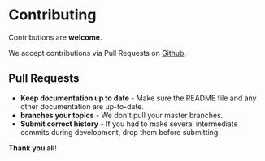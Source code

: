 # Contributing

Contributions are **welcome**.

We accept contributions via Pull Requests on [Github](https://github.com/ofjurandi/siticon).

## Pull Requests

- **Keep documentation up to date** - Make sure the README file and any other documentation are up-to-date.
- **branches your topics** - We don't pull your master branches.
- **Submit correct history** - If you had to make several intermediate commits during development, drop them before submitting.

**Thank you all**!

